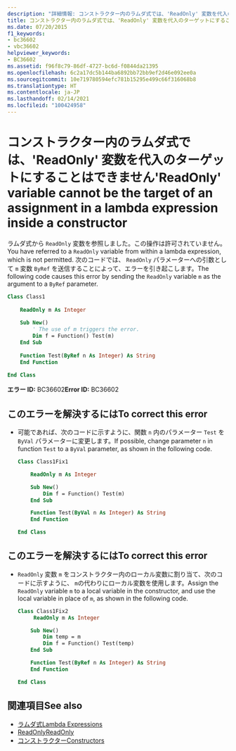 ```yaml
---
description: "詳細情報: コンストラクター内のラムダ式では、'ReadOnly' 変数を代入のターゲットにすることはできません"
title: コンストラクター内のラムダ式では、'ReadOnly' 変数を代入のターゲットにすることはできません
ms.date: 07/20/2015
f1_keywords:
- bc36602
- vbc36602
helpviewer_keywords:
- BC36602
ms.assetid: f96f8c79-86df-4727-bc6d-f0844da21395
ms.openlocfilehash: 6c2a17dc5b144ba6892bb72bb9ef2d46e092ee0a
ms.sourcegitcommit: 10e719780594efc781b15295e499c66f316068b8
ms.translationtype: HT
ms.contentlocale: ja-JP
ms.lasthandoff: 02/14/2021
ms.locfileid: "100424958"
---
```

# <a name="readonly-variable-cannot-be-the-target-of-an-assignment-in-a-lambda-expression-inside-a-constructor"></a><span data-ttu-id="fd538-103">コンストラクター内のラムダ式では、'ReadOnly' 変数を代入のターゲットにすることはできません</span><span class="sxs-lookup"><span data-stu-id="fd538-103">'ReadOnly' variable cannot be the target of an assignment in a lambda expression inside a constructor</span></span>

<span data-ttu-id="fd538-104">ラムダ式から `ReadOnly` 変数を参照しました。この操作は許可されていません。</span><span class="sxs-lookup"><span data-stu-id="fd538-104">You have referred to a `ReadOnly` variable from within a lambda expression, which is not permitted.</span></span> <span data-ttu-id="fd538-105">次のコードでは、 `ReadOnly` パラメーターへの引数として `m` 変数 `ByRef` を送信することによって、エラーを引き起こします。</span><span class="sxs-lookup"><span data-stu-id="fd538-105">The following code causes this error by sending the `ReadOnly` variable `m` as the argument to a `ByRef` parameter.</span></span>  
  
```vb  
Class Class1  
  
    ReadOnly m As Integer  
  
    Sub New()  
        ' The use of m triggers the error.  
        Dim f = Function() Test(m)  
    End Sub  
  
    Function Test(ByRef n As Integer) As String  
    End Function  
  
End Class  
```  
  
 <span data-ttu-id="fd538-106">**エラー ID:** BC36602</span><span class="sxs-lookup"><span data-stu-id="fd538-106">**Error ID:** BC36602</span></span>  
  
## <a name="to-correct-this-error"></a><span data-ttu-id="fd538-107">このエラーを解決するには</span><span class="sxs-lookup"><span data-stu-id="fd538-107">To correct this error</span></span>  
  
- <span data-ttu-id="fd538-108">可能であれば、次のコードに示すように、関数 `n` 内のパラメーター `Test` を `ByVal` パラメーターに変更します。</span><span class="sxs-lookup"><span data-stu-id="fd538-108">If possible, change parameter `n` in function `Test` to a `ByVal` parameter, as shown in the following code.</span></span>  
  
    ```vb  
    Class Class1Fix1  
  
        ReadOnly m As Integer  
  
        Sub New()  
            Dim f = Function() Test(m)  
        End Sub  
  
        Function Test(ByVal n As Integer) As String  
        End Function  
  
    End Class  
    ```  
  
## <a name="to-correct-this-error"></a><span data-ttu-id="fd538-109">このエラーを解決するには</span><span class="sxs-lookup"><span data-stu-id="fd538-109">To correct this error</span></span>  
  
- <span data-ttu-id="fd538-110">`ReadOnly` 変数 `m` をコンストラクター内のローカル変数に割り当て、次のコードに示すように、 `m`の代わりにローカル変数を使用します。</span><span class="sxs-lookup"><span data-stu-id="fd538-110">Assign the `ReadOnly` variable `m` to a local variable in the constructor, and use the local variable in place of `m`, as shown in the following code.</span></span>  
  
    ```vb  
    Class Class1Fix2  
         ReadOnly m As Integer  
  
        Sub New()  
            Dim temp = m  
            Dim f = Function() Test(temp)  
        End Sub  
  
        Function Test(ByRef n As Integer) As String  
        End Function  
  
    End Class  
    ```  
  
## <a name="see-also"></a><span data-ttu-id="fd538-111">関連項目</span><span class="sxs-lookup"><span data-stu-id="fd538-111">See also</span></span>

- [<span data-ttu-id="fd538-112">ラムダ式</span><span class="sxs-lookup"><span data-stu-id="fd538-112">Lambda Expressions</span></span>](../programming-guide/language-features/procedures/lambda-expressions.md)
- [<span data-ttu-id="fd538-113">ReadOnly</span><span class="sxs-lookup"><span data-stu-id="fd538-113">ReadOnly</span></span>](../language-reference/modifiers/readonly.md)
- [<span data-ttu-id="fd538-114">コンストラクター</span><span class="sxs-lookup"><span data-stu-id="fd538-114">Constructors</span></span>](../programming-guide/concepts/object-oriented-programming.md#constructors)
